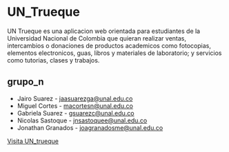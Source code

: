 # UN_Trueque

UN Trueque es una aplicacion web orientada para estudiantes de la Universidad Nacional de Colombia que quieran realizar ventas, intercambios
o donaciones de productos academicos como fotocopias, elementos electronicos, guas, libros y materiales de laboratorio; y servicios como tutorias, clases y
trabajos.

## grupo_n

* Jairo Suarez - jaasuarezga@unal.edu.co
* Miguel Cortes - macortesn@unal.edu.co
* Gabriela Suarez - gsuarezc@unal.edu.co
* Nicolas Sastoque - jnsastoquee@unal.edu.co
* Jonathan Granados - joagranadosme@unal.edu.co

[Visita UN_trueque](https://untrueque.herokuapp.com/)